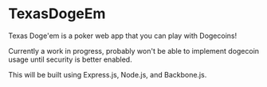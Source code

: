 TexasDogeEm
===========

Texas Doge'em is a poker web app that you can play with Dogecoins!

Currently a work in progress, probably won't be able to implement dogecoin usage until security is better enabled.

This will be built using Express.js, Node.js, and Backbone.js.